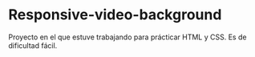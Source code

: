 # Responsive-video-background
Proyecto en el que estuve trabajando para prácticar HTML y CSS. Es de dificultad fácil.
